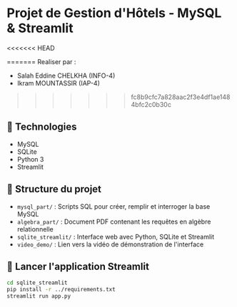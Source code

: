 # Projet de Gestion d'Hôtels - MySQL & Streamlit
<<<<<<< HEAD


=======
Realiser par :
- Salah Eddine CHELKHA (INFO-4)
- Ikram MOUNTASSIR (IAP-4)
  
>>>>>>> fc8b9cfc7a828aac2f3e4df1ae1484bfc2c0b30c
## 🔧 Technologies
- MySQL
- SQLite
- Python 3
- Streamlit

## 🧩 Structure du projet

- `mysql_part/` : Scripts SQL pour créer, remplir et interroger la base MySQL
- `algebra_part/` : Document PDF contenant les requêtes en algèbre relationnelle
- `sqlite_streamlit/` : Interface web avec Python, SQLite et Streamlit
- `video_demo/` : Lien vers la vidéo de démonstration de l'interface

## 🚀 Lancer l'application Streamlit

```bash
cd sqlite_streamlit
pip install -r ../requirements.txt
streamlit run app.py
